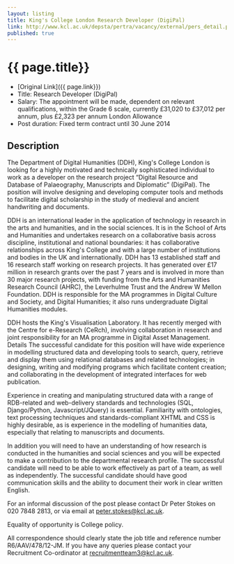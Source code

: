 ```yaml
---
layout: listing
title: King's College London Research Developer (DigiPal)
link: http://www.kcl.ac.uk/depsta/pertra/vacancy/external/pers_detail.php?jobindex=11761
published: true
---
```


# {{ page.title}}

* [Original Link]({{ page.link}})
* Title: Research Developer (DigiPal)
* Salary: The appointment will be made, dependent on relevant qualifications, within the Grade 6 scale, currently £31,020 to £37,012 per annum, plus £2,323 per annum London Allowance
* Post duration: Fixed term contract until 30 June 2014

## Description
The Department of Digital Humanities (DDH), King's College London is looking for a highly motivated and technically sophisticated individual to work as a developer on the research project “Digital Resource and Database of Palaeography, Manuscripts and Diplomatic” (DigiPal). The position will involve designing and developing computer tools and methods to facilitate digital scholarship in the study of medieval and ancient handwriting and documents. 

DDH is an international leader in the application of technology in research in the arts and humanities, and in the social sciences. It is in the School of Arts and Humanities and undertakes research on a collaborative basis across discipline, institutional and national boundaries: it has collaborative relationships across King's College and with a large number of institutions and bodies in the UK and internationally. DDH has 13 established staff and 16 research staff working on research projects. It has generated over £17 million in research grants over the past 7 years and is involved in more than 30 major research projects, with funding from the Arts and Humanities Research Council (AHRC), the Leverhulme Trust and the Andrew W Mellon Foundation. DDH is responsible for the MA programmes in Digital Culture and Society, and Digital Humanities; it also runs undergraduate Digital Humanities modules.

DDH hosts the King's Visualisation Laboratory. It has recently merged with the Centre for e-Research (CeRch), involving collaboration in research and joint responsibility for an MA programme in Digital Asset Management.
Details	 The successful candidate for this position will have wide experience in modelling structured data and developing tools to search, query, retrieve and display them using relational databases and related technologies; in designing, writing and modifying programs which facilitate content creation; and collaborating in the development of integrated interfaces for web publication.

Experience in creating and manipulating structured data with a range of RDB-related and web-delivery standards and technologies (SQL, Django/Python, Javascript/JQuery) is essential. Familiarity with ontologies, text processing techniques and standards-compliant XHTML and CSS is highly desirable, as is experience in the modelling of humanities data, especially that relating to manuscripts and documents.

In addition you will need to have an understanding of how research is conducted in the humanities and social sciences and you will be expected to make a contribution to the departmental research profile. The successful candidate will need to be able to work effectively as part of a team, as well as independently. The successful candidate should have good communication skills and the ability to document their work in clear written English.

For an informal discussion of the post please contact Dr Peter Stokes on 020 7848 2813, or via email at peter.stokes@kcl.ac.uk. 

Equality of opportunity is College policy.

All correspondence should clearly state the job title and reference number R6/AAV/478/12-JM. If you have any queries please contact your Recruitment Co-ordinator at recruitmentteam3@kcl.ac.uk.
